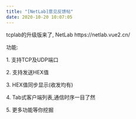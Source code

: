 ```yaml
---
title: "[NetLab]意见反馈帖"
date: 2020-10-20 10:07:05
---
```


<p>tcplab的升级版来了, NetLab https://netlab.vue2.cn/</p><p>功能:</p><p>1. 支持TCP及UDP端口</p><p>2. 支持发送HEX值</p><p>3. HEX值同步显示(收发均有)</p><p>4. Tab式客户端列表,通信时序一目了然</p><p>5. 更多功能等你挖掘</p>